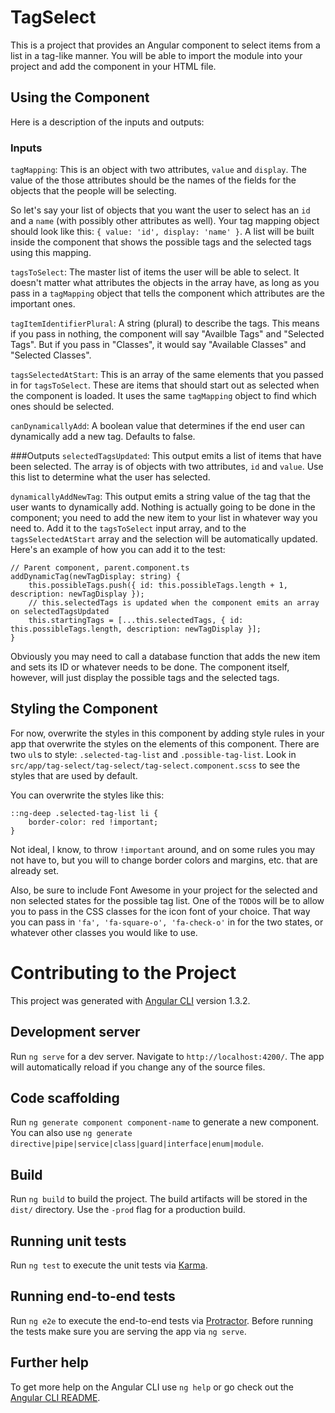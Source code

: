 # TagSelect

This is a project that provides an Angular component to select items from a list in a tag-like manner. You will be able to import the module into your project and add the component in your HTML file.

## Using the Component

Here is a description of the inputs and outputs:

### Inputs
`tagMapping`: This is an object with two attributes, `value` and `display`. The value of the those attributes should be the names of the fields for the objects that the people will be selecting.

So let's say your list of objects that you want the user to select has an `id` and a `name` (with possibly other attributes as well). Your tag mapping object should look like this: `{ value: 'id', display: 'name' }`. A list will be built inside the component that shows the possible tags and the selected tags using this mapping.

`tagsToSelect`: The master list of items the user will be able to select. It doesn't matter what attributes the objects in the array have, as long as you pass in a `tagMapping` object that tells the component which attributes are the important ones.

`tagItemIdentifierPlural`: A string (plural) to describe the tags. This means if you pass in nothing, the component will say "Availble Tags" and "Selected Tags". But if you pass in "Classes", it would say "Available Classes" and "Selected Classes".

`tagsSelectedAtStart`: This is an array of the same elements that you passed in for `tagsToSelect`. These are items that should start out as selected when the component is loaded. It uses the same `tagMapping` object to find which ones should be selected.

`canDynamicallyAdd`: A boolean value that determines if the end user can dynamically add a new tag. Defaults to false.

###Outputs
`selectedTagsUpdated`: This output emits a list of items that have been selected. The array is of objects with two attributes, `id` and `value`. Use this list to determine what the user has selected.

`dynamicallyAddNewTag`: This output emits a string value of the tag that the user wants to dynamically add. Nothing is actually going to be done in the component; you need to add the new item to your list in whatever way you need to. Add it to the `tagsToSelect` input array, and to the `tagsSelectedAtStart` array and the selection will be automatically updated. Here's an example of how you can add it to the test:

```
// Parent component, parent.component.ts
addDynamicTag(newTagDisplay: string) {
    this.possibleTags.push({ id: this.possibleTags.length + 1, description: newTagDisplay });
	// this.selectedTags is updated when the component emits an array on selectedTagsUpdated
    this.startingTags = [...this.selectedTags, { id: this.possibleTags.length, description: newTagDisplay }];
}
```
Obviously you may need to call a database function that adds the new item and sets its ID or whatever needs to be done. The component itself, however, will just display the possible tags and the selected tags.

## Styling the Component

For now, overwrite the styles in this component by adding style rules in your app that overwrite the styles on the elements of this component. There are two `ul`s to style: `.selected-tag-list` and `.possible-tag-list`. Look in `src/app/tag-select/tag-select/tag-select.component.scss` to see the styles that are used by default.

You can overwrite the styles like this:

```
::ng-deep .selected-tag-list li {
	border-color: red !important;
}
```

Not ideal, I know, to throw `!important` around, and on some rules you may not have to, but you will to change border colors and margins, etc. that are already set.

Also, be sure to include Font Awesome in your project for the selected and non selected states for the possible tag list. One of the `TODO`s will be to allow you to pass in the CSS classes for the icon font of your choice. That way you can pass in `'fa', 'fa-square-o', 'fa-check-o'` in for the two states, or whatever other classes you would like to use.

# Contributing to the Project

This project was generated with [Angular CLI](https://github.com/angular/angular-cli) version 1.3.2.

## Development server

Run `ng serve` for a dev server. Navigate to `http://localhost:4200/`. The app will automatically reload if you change any of the source files.

## Code scaffolding

Run `ng generate component component-name` to generate a new component. You can also use `ng generate directive|pipe|service|class|guard|interface|enum|module`.

## Build

Run `ng build` to build the project. The build artifacts will be stored in the `dist/` directory. Use the `-prod` flag for a production build.

## Running unit tests

Run `ng test` to execute the unit tests via [Karma](https://karma-runner.github.io).

## Running end-to-end tests

Run `ng e2e` to execute the end-to-end tests via [Protractor](http://www.protractortest.org/).
Before running the tests make sure you are serving the app via `ng serve`.

## Further help

To get more help on the Angular CLI use `ng help` or go check out the [Angular CLI README](https://github.com/angular/angular-cli/blob/master/README.md).

